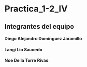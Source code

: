 # Practica_1-2_IV
## Integrantes del equipo
#### Diego Alejandro Domínguez Jaramillo
#### Langi Lio Saucedo
#### Noe De la Torre Rivas
